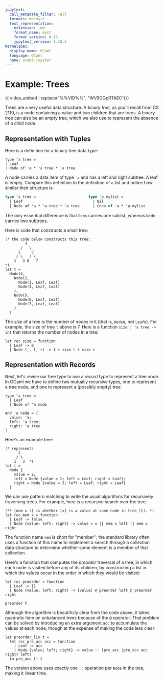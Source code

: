 ```yaml
---
jupytext:
  cell_metadata_filter: -all
  formats: md:myst
  text_representation:
    extension: .md
    format_name: myst
    format_version: 0.13
    jupytext_version: 1.10.3
kernelspec:
  display_name: OCaml
  language: OCaml
  name: ocaml-jupyter
---
```


# Example: Trees

{{ video_embed | replace("%%VID%%", "WV9DGpRTAE0")}}

Trees are a very useful data structure. A *binary tree*, as you'll recall from
CS 2110, is a node containing a value and two children that are trees. A binary
tree can also be an empty tree, which we also use to represent the absence of a
child node.

## Representation with Tuples

Here is a definition for a binary tree data type:
```{code-cell} ocaml
type 'a tree =
| Leaf
| Node of 'a * 'a tree * 'a tree
```

A node carries a data item of type `'a` and has a left and right subtree.  A leaf
is empty.  Compare this definition to the definition of a list and notice how
similar their structure is:

```ocaml
type 'a tree =                        type 'a mylist =
  | Leaf                                | Nil
  | Node of 'a * 'a tree * 'a tree      | Cons of 'a * 'a mylist
```

The only essential difference is that `Cons` carries one sublist, whereas `Node`
carries two subtrees.

Here is code that constructs a small tree:
```{code-cell} ocaml
(* the code below constructs this tree:
         4
       /   \
      2     5
     / \   / \
    1   3 6   7
*)
let t =
  Node(4,
    Node(2,
      Node(1, Leaf, Leaf),
      Node(3, Leaf, Leaf)
    ),
    Node(5,
      Node(6, Leaf, Leaf),
      Node(7, Leaf, Leaf)
    )
  )
```

The *size* of a tree is the number of nodes in it (that is, `Node`s, not
`Leaf`s). For example, the size of tree `t` above is 7. Here is a function
`size : 'a tree -> int` that returns the number of nodes in a tree:
```
let rec size = function
  | Leaf -> 0
  | Node (_, l, r) -> 1 + size l + size r
```

## Representation with Records

Next, let's revise our tree type to use a record type to represent a tree node.
In OCaml we have to define two mutually recursive types, one to represent a tree
node, and one to represent a (possibly empty) tree:

```{code-cell} ocaml
type 'a tree =
  | Leaf
  | Node of 'a node

and 'a node = {
  value: 'a;
  left: 'a tree;
  right: 'a tree
}
```

Here's an example tree:
```{code-cell} ocaml
(* represents
      2
     / \
    1   3  *)
let t =
  Node {
    value = 2;
    left = Node {value = 1; left = Leaf; right = Leaf};
    right = Node {value = 3; left = Leaf; right = Leaf}
  }
```

We can use pattern matching to write the usual algorithms for recursively
traversing trees. For example, here is a recursive search over the tree:

```{code-cell} ocaml
(** [mem x t] is whether [x] is a value at some node in tree [t]. *)
let rec mem x = function
  | Leaf -> false
  | Node {value; left; right} -> value = x || mem x left || mem x right
```
The function name `mem` is short for "member"; the standard library often uses a
function of this name to implement a search through a collection data structure
to determine whether some element is a member of that collection.

Here's a function that computes the *preorder* traversal of a tree, in which
each node is visited before any of its children, by constructing a list in which
the values occur in the order in which they would be visited:
```{code-cell} ocaml
let rec preorder = function
  | Leaf -> []
  | Node {value; left; right} -> [value] @ preorder left @ preorder right
```
```{code-cell} ocaml
preorder t
```
Although the algorithm is beautifully clear from the code above, it takes
quadratic time on unbalanced trees because of the `@` operator.  That
problem can be solved by introducing an extra argument `acc` to accumulate
the values at each node, though at the expense of making the code less clear:
```{code-cell} ocaml
let preorder_lin t =
  let rec pre_acc acc = function
    | Leaf -> acc
    | Node {value; left; right} -> value :: (pre_acc (pre_acc acc right) left)
  in pre_acc [] t
```
The version above uses exactly one `::` operation per `Node` in the tree,
making it linear time.
